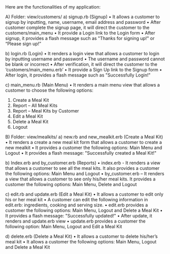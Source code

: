 <form>
Here are the functionalities of my application:

A)	Folder:  view/customers/
a)	signup.rb  (Signup)
•	It allows a customer to signup by inputting, name, username, email address and password
•	After customer complete the signup page, it will direct the customer to the customers/main_menu
•	It provide a Login link to the Login form
•	After signup, it provides a flash message such as "Thanks for signing up!" or “Please sign up!”

b)	login.rb  (Login)
•	It renders a login view that allows a customer to login by inputting username  and password
•	The username and password cannot be blank or incorrect
•	After verification, it will direct the customer to the ‘customers/main_menu.erb’
•	It provide a Sign Up link to the Signup form
•	After login, it provides a flash message such as "Successfully Login!"

c)	main_menu.rb  (Main Menu)
•	It renders a main menu view that allows a customer to choose the following options:
1)	Create a Meal Kit
2)	Report – All Meal Kits
3)	Report – Meal Kits by Customer
4)	Edit a Meal Kit
5)	Delete a Meal Kit
6)	Logout

B)	Folder:  view/mealkits/
a)	  new.rb and new_mealkit.erb  (Create a Meal Kit)
•	It renders a create a new meal kit form that allows a customer to create a new mealkit
•	It provides a customer the following options: Main Menu and Logout
•	It provides a flash message: "Successfully created a Meal Kit!"

b)	   Index.erb and by_customer.erb (Reports)
•	index.erb - It renders  a view that allows a customer to see all the meal kits.  It also provides a customer the following options: Main Menu and Logout
•	by_customer.erb – It renders a view that allows a customer to see only his/her meal kits.  It provides a customer the following options: Main Menu, Delete and Logout

c)	   edit.rb and update.erb  (Edit a Meal Kit)
•	It allows a customer to edit only his or her meal kit
•	A customer can edit the following information in edit.erb: ingredients, cooking and serving size.
•	edit.erb provides a customer the following options: Main Menu, Logout and Delete a Meal Kit
•	It provides a flash message: "Successfully updated!"
•	After update, it renders and update.erb view
•	update.erb provides a customer the following option: Main Menu, Logout and Edit a Meal Kit

d)	   delete.erb  (Delete a Meal Kit)
•	It allows a customer to delete his/her’s meal kit
•	It allows a customer the following options: Main Menu, Logout and Delete a Meal Kit

</form>
